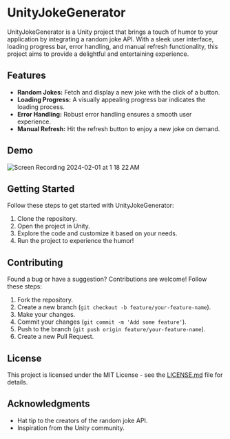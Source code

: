 # UnityJokeGenerator

UnityJokeGenerator is a Unity project that brings a touch of humor to your application by integrating a random joke API. With a sleek user interface, loading progress bar, error handling, and manual refresh functionality, this project aims to provide a delightful and entertaining experience.

## Features

- **Random Jokes:** Fetch and display a new joke with the click of a button.
- **Loading Progress:** A visually appealing progress bar indicates the loading process.
- **Error Handling:** Robust error handling ensures a smooth user experience.
- **Manual Refresh:** Hit the refresh button to enjoy a new joke on demand.

## Demo

![Screen Recording 2024-02-01 at 1 18 22 AM](https://github.com/AhzamRasul/UnityJokeGenerator/assets/50517265/df7b0a25-f032-4f39-8fcc-e2429f470778)


## Getting Started

Follow these steps to get started with UnityJokeGenerator:

1. Clone the repository.
2. Open the project in Unity.
3. Explore the code and customize it based on your needs.
4. Run the project to experience the humor!

## Contributing

Found a bug or have a suggestion? Contributions are welcome! Follow these steps:

1. Fork the repository.
2. Create a new branch (`git checkout -b feature/your-feature-name`).
3. Make your changes.
4. Commit your changes (`git commit -m 'Add some feature'`).
5. Push to the branch (`git push origin feature/your-feature-name`).
6. Create a new Pull Request.

## License

This project is licensed under the MIT License - see the [LICENSE.md](LICENSE.md) file for details.

## Acknowledgments

- Hat tip to the creators of the random joke API.
- Inspiration from the Unity community.

